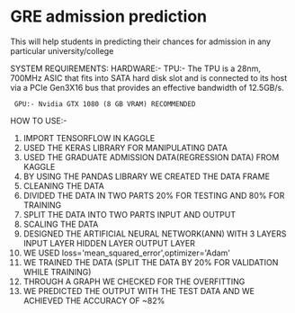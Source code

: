 # GRE admission prediction
 This will help students in predicting their chances for admission in any particular university/college


SYSTEM REQUIREMENTS:
  HARDWARE:- 
     TPU:-  The TPU is a 28nm, 700MHz ASIC that fits into SATA hard disk slot and is connected to its host via a PCIe Gen3X16 bus that provides an effective bandwidth of 12.5GB/s.

     GPU:- Nvidia GTX 1080 (8 GB VRAM) RECOMMENDED



HOW TO USE:-

1. IMPORT TENSORFLOW IN KAGGLE
2. USED THE KERAS LIBRARY FOR MANIPULATING DATA
3. USED THE GRADUATE ADMISSION DATA(REGRESSION DATA) FROM KAGGLE  
4. BY USING THE PANDAS LIBRARY WE CREATED THE DATA FRAME
5. CLEANING THE DATA
6. DIVIDED THE DATA IN TWO PARTS 20% FOR TESTING AND 80% FOR TRAINING
7. SPLIT THE DATA INTO TWO PARTS INPUT AND OUTPUT
8. SCALING THE DATA
9. DESIGNED THE ARTIFICIAL NEURAL NETWORK(ANN) WITH 3 LAYERS
        INPUT LAYER
        HIDDEN LAYER
        OUTPUT LAYER
10. WE USED loss='mean_squared_error',optimizer='Adam'
11. WE TRAINED THE DATA (SPLIT THE DATA BY 20% FOR VALIDATION WHILE TRAINING)
12. THROUGH A GRAPH WE CHECKED FOR THE OVERFITTING
13. WE PREDICTED THE OUTPUT WITH THE TEST DATA AND WE ACHIEVED THE ACCURACY OF ~82%
